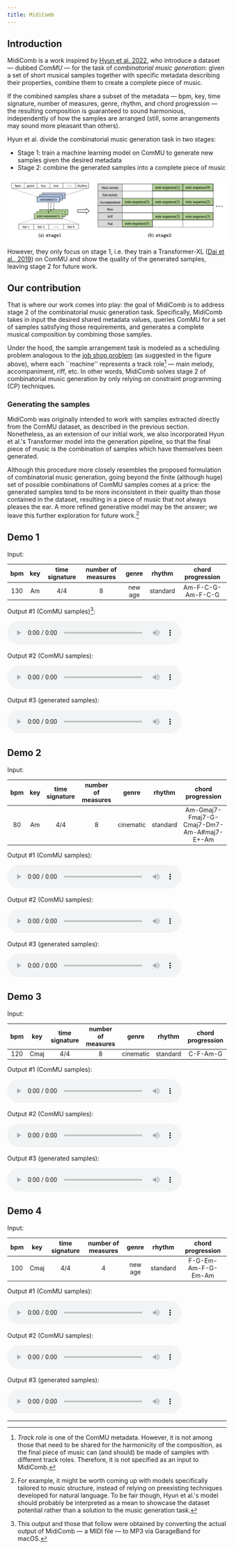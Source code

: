 ```yaml
---
title: MidiComb
---
```


## Introduction

MidiComb is a work inspired by [Hyun et al. 2022](https://arxiv.org/abs/2211.09385), who introduce a dataset — dubbed *ComMU* — for the task of *combinatorial music generation*: given a set of short musical samples together with specific metadata describing their properties, combine them to create a complete piece of music. 

If the combined samples share a subset of the metadata — bpm, key, time signature, number of measures, genre, rhythm, and chord progression — the resulting composition is guaranteed to sound harmonious, independently of how the samples are arranged (still, some arrangements may sound more pleasant than others).

Hyun et al. divide the combinatorial music generation task in two stages:
- Stage 1: train a machine learning model on ComMU to generate new samples given the desired metadata
- Stage 2: combine the generated samples into a complete piece of music

![Hyun et al. 2022](assets/stages.png)

However, they only focus on stage 1, i.e. they train a Transformer-XL ([Dai et al., 2019](https://arxiv.org/abs/1901.02860)) on ComMU and show the quality of the generated samples, leaving stage 2 for future work.

## Our contribution

That is where our work comes into play: the goal of MidiComb is to address stage 2 of the combinatorial music generation task. Specifically, MidiComb takes in input the desired shared metadata values, queries ComMU for a set of samples satisfying those requirements, and generates a complete musical composition by combining those samples. 

Under the hood, the sample arrangement task is modeled as a scheduling problem analogous to the [job shop problem](https://developers.google.com/optimization/scheduling/job_shop?hl=en) (as suggested in the figure above), where each ``machine'' represents a track role[^1] — main melody, accompaniment, riff, etc. In other words, MidiComb solves stage 2 of combinatorial music generation by only relying on constraint programming (CP) techniques.

### Generating the samples

MidiComb was originally intended to work with samples extracted directly from the ComMU dataset, as described in the previous section. Nonetheless, as an extension of our initial work, we also incorporated Hyun et al.'s Transformer model into the generation pipeline, so that the final piece of music is the combination of samples which have themselves been generated.

Although this procedure more closely resembles the proposed formulation of combinatorial music generation, going beyond the finite (although huge) set of possible combinations of ComMU samples comes at a price: the generated samples tend to be more inconsistent in their quality than those contained in the dataset, resulting in a piece of music that not always pleases the ear. A more refined generative model may be the answer; we leave this further exploration for future work.[^2]

## Demo 1

Input:

|bpm|key|time signature|number of measures|genre|rhythm|chord progression|
|:---:|:---:|:---:|:---:|:---:|:---:|:---:|
|130|Am|4/4|8|new age|standard|Am-F-C-G-Am-F-C-G|

Output #1 (ComMU samples)[^3]:

<audio controls style="width: 400px;">
  <source src="assets/1a/tune.mp3" type="audio/mpeg">
</audio>

Output #2 (ComMU samples):

<audio controls style="width: 400px;">
  <source src="assets/1b/tune.mp3" type="audio/mpeg">
</audio>

Output #3 (generated samples):

<audio controls style="width: 400px;">
  <source src="assets/1c/tune.mp3" type="audio/mpeg">
</audio>

## Demo 2

Input:

|bpm|key|time signature|number of measures|genre|rhythm|chord progression|
|:---:|:---:|:---:|:---:|:---:|:---:|:---:|
|80|Am|4/4|8|cinematic|standard|Am-Gmaj7-Fmaj7-G-Cmaj7-Dm7-Am-A#maj7-E+-Am|

Output #1 (ComMU samples):

<audio controls style="width: 400px;">
  <source src="assets/2a/tune.mp3" type="audio/mpeg">
</audio>

Output #2 (ComMU samples):

<audio controls style="width: 400px;">
  <source src="assets/2b/tune.mp3" type="audio/mpeg">
</audio>

Output #3 (generated samples):

<audio controls style="width: 400px;">
  <source src="assets/2c/tune.mp3" type="audio/mpeg">
</audio>

## Demo 3

Input:

|bpm|key|time signature|number of measures|genre|rhythm|chord progression|
|:---:|:---:|:---:|:---:|:---:|:---:|:---:|
|120|Cmaj|4/4|8|cinematic|standard|C-F-Am-G|

Output #1 (ComMU samples):

<audio controls style="width: 400px;">
  <source src="assets/3a/tune.mp3" type="audio/mpeg">
</audio>

Output #2 (ComMU samples):

<audio controls style="width: 400px;">
  <source src="assets/3b/tune.mp3" type="audio/mpeg">
</audio>

Output #3 (generated samples):

<audio controls style="width: 400px;">
  <source src="assets/3c/tune.mp3" type="audio/mpeg">
</audio>

## Demo 4

Input:

|bpm|key|time signature|number of measures|genre|rhythm|chord progression|
|:---:|:---:|:---:|:---:|:---:|:---:|:---:|
|100|Cmaj|4/4|4|new age|standard|F-G-Em-Am-F-G-Em-Am|

Output #1 (ComMU samples):

<audio controls style="width: 400px;">
  <source src="assets/4a/tune.mp3" type="audio/mpeg">
</audio>

Output #2 (ComMU samples):

<audio controls style="width: 400px;">
  <source src="assets/4b/tune.mp3" type="audio/mpeg">
</audio>

Output #3 (generated samples):

<audio controls style="width: 400px;">
  <source src="assets/4c/tune.mp3" type="audio/mpeg">
</audio>

[^1]: *Track role* is one of the ComMU metadata. However, it is not among those that need to be shared for the harmonicity of the composition, as the final piece of music can (and should) be made of samples with different track roles. Therefore, it is not specified as an input to MidiComb.

[^2]: For example, it might be worth coming up with models specifically tailored to music structure, instead of relying on preexisting techniques developed for natural language. To be fair though, Hyun et al.'s model should probably be interpreted as a mean to showcase the dataset potential rather than a solution to the music generation task.

[^3]: This output and those that follow were obtained by converting the actual output of MidiComb — a MIDI file — to MP3 via GarageBand for macOS.

---
